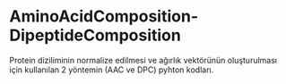 # AminoAcidComposition-DipeptideComposition

Protein diziliminin normalize edilmesi ve ağırlık vektörünün oluşturulması için kullanılan 2 yöntemin (AAC ve DPC) pyhton kodları.
